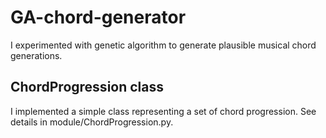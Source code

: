 # GA-chord-generator
I experimented with genetic algorithm to generate plausible musical chord generations.

## ChordProgression class
I implemented a simple class representing a set of chord progression. See details in module/ChordProgression.py.

